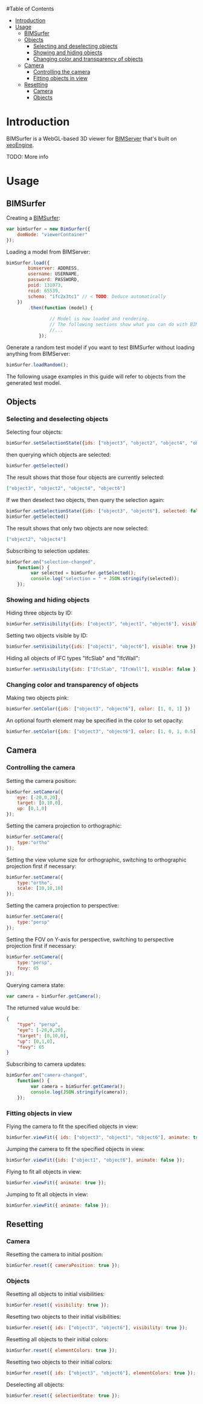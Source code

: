 #Table of Contents

- [Introduction](#introduction)
- [Usage](#usage)
  - [BIMSurfer](#bimsurfer)
  - [Objects](#objects)
    - [Selecting and deselecting objects](#selecting-and-deselecting-objects)
    - [Showing and hiding objects](#showing-and-hiding-objects)
    - [Changing color and transparency of objects](#changing-color-and-transparency-of-objects)
  - [Camera](#camera)
    - [Controlling the camera](#controlling-the-camera)
    - [Fitting objects in view](#fitting-objects-in-view)
  - [Resetting](#resetting)
    - [Camera](#camera-1)
    - [Objects](#objects-1)

# Introduction

BIMSurfer is a WebGL-based 3D viewer for [BIMServer]() that's built on [xeoEngine](http://xeoengine.org).
 
TODO: More info
     
# Usage

## BIMSurfer

Creating a [BIMSurfer](bimsurfer/src/BimSurfer.js): 

````javascript
var bimSurfer = new BimSurfer({
    domNode: "viewerContainer"
});
````

Loading a model from BIMServer:
 
````javascript
bimSurfer.load({
        bimserver: ADDRESS,
        username: USERNAME,
        password: PASSWORD,
        poid: 131073,
        roid: 65539,
        schema: "ifc2x3tc1" // < TODO: Deduce automatically
    })
        .then(function (model) {
        
                // Model is now loaded and rendering.
                // The following sections show what you can do with BIMSurfer at this point.
                //...
            });
````

Generate a random test model if you want to test BIMSurfer without loading anything from BIMServer:   

````javascript
bimSurfer.loadRandom();
````

The following usage examples in this guide will refer to objects from the generated test model.

## Objects

### Selecting and deselecting objects

Selecting four objects:

````javascript
bimSurfer.setSelectionState({ids: ["object3", "object2", "object4", "object6"], selected: true });
````

then querying which objects are selected:

````javascript
bimSurfer.getSelected()
````

The result shows that those four objects are currently selected:

````json
["object3", "object2", "object4", "object6"]
````

If we then deselect two objects, then query the selection again:

````javascript
bimSurfer.setSelectionState({ids: ["object3", "object6"], selected: false });
bimSurfer.getSelected()
````

The result shows that only two objects are now selected:

````json
["object2", "object4"]  
````

Subscribing to selection updates:

````javascript
bimSurfer.on("selection-changed", 
    function() {
         var selected = bimSurfer.getSelected();
         console.log("selection = " + JSON.stringify(selected));
    });
````

### Showing and hiding objects

Hiding three objects by ID:

````javascript
bimSurfer.setVisibility({ids: ["object3", "object1", "object6"], visible: false });
````

Setting two objects visible by ID:

````javascript
bimSurfer.setVisibility({ids: ["object1", "object6"], visible: true });
````

Hiding all objects of IFC types "IfcSlab" and "IfcWall":

````javascript
bimSurfer.setVisibility({ids: ["IfcSlab", "IfcWall"], visible: false });
````

### Changing color and transparency of objects

Making two objects pink:

````javascript
bimSurfer.setColor({ids: ["object3", "object6"], color: [1, 0, 1] })
````

An optional fourth element may be specified in the color to set opacity: 

````javascript
bimSurfer.setColor({ids: ["object3", "object6"], color: [1, 0, 1, 0.5] })
````

## Camera
  
### Controlling the camera

Setting the camera position:

````javascript
bimSurfer.setCamera({ 
    eye: [-20,0,20],
    target: [0,10,0],
    up: [0,1,0]
});
````

Setting the camera projection to orthographic:

````javascript
bimSurfer.setCamera({ 
    type:"ortho"
});
````

Setting the view volume size for orthographic, switching to orthographic projection first if necessary:

````javascript
bimSurfer.setCamera({ 
    type:"ortho", 
    scale: [10,10,10]
});
````

Setting the camera projection to perspective:

````javascript
bimSurfer.setCamera({ 
    type:"persp"
});
````

Setting the FOV on Y-axis for perspective, switching to perspective projection first if necessary:

````javascript
bimSurfer.setCamera({ 
    type:"persp", 
    fovy: 65
});
````

Querying camera state:

````javascript
var camera = bimSurfer.getCamera();
````

The returned value would be:

````json
{
    "type": "persp",
    "eye": [-20,0,20],
    "target": [0,10,0],
    "up": [0,1,0],
    "fovy": 65
}
````

Subscribing to camera updates:

````javascript
bimSurfer.on("camera-changed", 
    function() {
         var camera = bimSurfer.getCamera();
         console.log(JSON.stringify(camera));
    });
````
 
### Fitting objects in view

Flying the camera to fit the specified objects in view:

````javascript
bimSurfer.viewFit({ ids: ["object3", "object1", "object6"], animate: true });
````

Jumping the camera to fit the specified objects in view:

````javascript
bimSurfer.viewFit({ids: ["object1", "object6"], animate: false });
````

Flying to fit all objects in view:

````javascript
bimSurfer.viewFit({ animate: true });
````

Jumping to fit all objects in view:

````javascript
bimSurfer.viewFit({ animate: false });
````

## Resetting

### Camera

Resetting the camera to initial position:  

````javascript
bimSurfer.reset({ cameraPosition: true });
````

### Objects

Resetting all objects to initial visibilities:

````javascript
bimSurfer.reset({ visibility: true });
````

Resetting two objects to their initial visibilities:  

````javascript
bimSurfer.reset({ ids: ["object3", "object6"], visibility: true });
````

Resetting all objects to their initial colors:  

````javascript
bimSurfer.reset({ elementColors: true });
````

Resetting two objects to their initial colors:  

````javascript
bimSurfer.reset({ ids: ["object3", "object6"], elementColors: true });
````

Deselecting all objects:  

````javascript
bimSurfer.reset({ selectionState: true });
````

 


